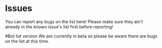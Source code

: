 # Issues
You can report any bugs on the list here! Please make sure they ain't already in the known issue's list first before reporting!


#Bot list version
We are currently in beta so please be aware there are bugs on the list at this time.
